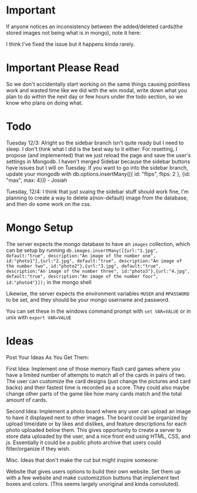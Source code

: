 # Important
If anyone notices an inconsistency between the added/deleted cards(the stored images not being what is in mongo), note it here:

I think I've fixed the issue but it happens kinda rarely.

# Important Please Read
So we don't accidentally start working on the same things causing pointless work and wasted time like we did with the win modal, 
write down what you plan to do within the next day or few hours under the todo section, so we know who plans on doing what.

# Todo
Tuesday 12/3:  Alright so the sidebar branch isn't quite ready but I need to sleep.  I don't think what I did is the best way to it either: For resetting, I propose (and implemented) that we just reload the page and save the user's settings in Mongodb.  I haven't merged Sidebar because the sidebar buttons have issues but I will on Tuesday.  If you want to go into the sidebar branch, update your mongodb with db.options.insertMany([{ id: "flips",  flips: 2 }, {id: "max", max: 4}]) - Josiah

Tuesday, 12/4: I think that just svaing the sidebar stuff should work fine, I'm planning to create a way
to delete a(non-default) image from the database, and then do some work on the css. 

# Mongo Setup
The server expects the mongo database to have an `images` collection, which can be setup by running 
`db.images.insertMany([{url:"1.jpg", default:"true", description:"An image of the number one", id:"photo1"},{url:"2.jpg", default:"true", description:"An image of the number two", id:"photo2"},{url:"3.jpg", default:"true", description:"An image of the number three", id:"photo3"},{url:"4.jpg", default:"true", description:"An image of the number four", id:"photo4"}]);`
in the mongo shell

Likewise, the server expects the environment variables `MUSER` and `MPASSWORD` to be set, and they should be your mongo username and password. 

You can set these in the windows command prompt with `set VAR=VALUE` or in unix with `export VAR=VALUE`

# Ideas
Post Your Ideas As You Get Them:

First Idea: Implement one of those memory flash card games where you have a limited number of attempts to match all of the cards in pairs of two.  The user can customize the card designs (just change the pictures and card backs) and their fastest time is recorded as a score.  They could also maybe change other parts of the game like how many cards match and the total amount of cards.

Second Idea: Implement a photo board where any user can upload an image to have it displayed next to other images. The board could be organized by upload time/date or by likes and dislikes, and feature descriptions for each photo uploaded below them. This gives opportunity to create a server to store data uploaded by the user, and a nice front end using HTML, CSS, and js. Essentially it could be a public photo archive that users could filter/organize if they wish. 



Misc. Ideas that don't make the cut but might inspire someone:

  Website that gives users options to build their own website.  Set them up with a few website and make customizztion buttons that
  implement text boxes and colors.  (This seems largely unoriginal and kinda convoluted).
  
  
